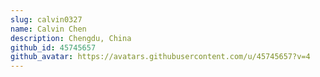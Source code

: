```yaml
---
slug: calvin0327
name: Calvin Chen
description: Chengdu, China
github_id: 45745657
github_avatar: https://avatars.githubusercontent.com/u/45745657?v=4
---
```


